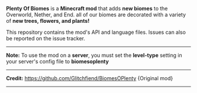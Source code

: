 **Plenty Of Biomes** is a **Minecraft mod** that adds **new biomes** to the Overworld, Nether, and End. all of our biomes are decorated with a variety of **new trees, flowers, and plants!**

This repository contains the mod's API and language files. Issues can also be reported on the issue tracker.

-----------------

**Note:** To use the mod on a **server**, you must set the **level-type** setting in your server's config file to **biomesoplenty**

-----------------

**Credit:** https://github.com/Glitchfiend/BiomesOPlenty {Original mod}

-----------------

